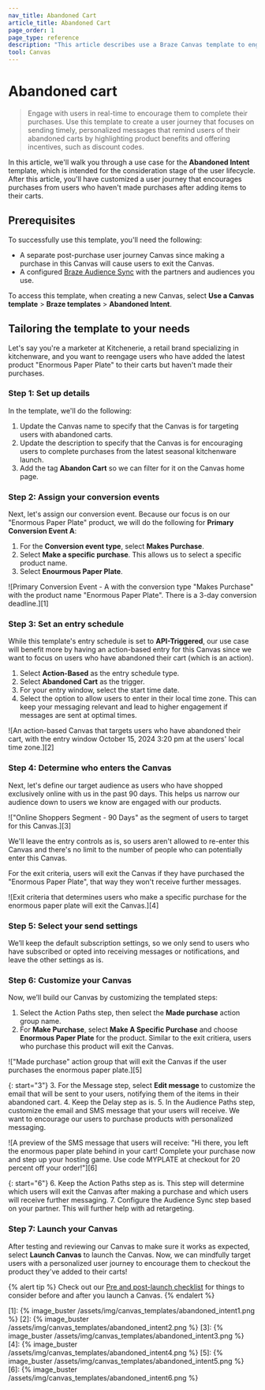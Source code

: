 ```yaml
---
nav_title: Abandoned Cart
article_title: Abandoned Cart
page_order: 1
page_type: reference
description: "This article describes use a Braze Canvas template to engage with users in real-time to encourage them to complete their purchases."
tool: Canvas
---
```


# Abandoned cart

> Engage with users in real-time to encourage them to complete their purchases. Use this template to create a user journey that focuses on sending timely, personalized messages that remind users of their abandoned carts by highlighting product benefits and offering incentives, such as discount codes.

In this article, we'll walk you through a use case for the **Abandoned Intent** template, which is intended for the consideration stage of the user lifecycle. After this article, you'll have customized a user journey that encourages purchases from users who haven't made purchases after adding items to their carts.

## Prerequisites

To successfully use this template, you'll need the following:

- A separate post-purchase user journey Canvas since making a purchase in this Canvas will cause users to exit the Canvas.
- A configured [Braze Audience Sync]({{site.baseurl}}/partners/canvas_steps) with the partners and audiences you use.

To access this template, when creating a new Canvas, select **Use a Canvas template** > **Braze templates** > **Abandoned Intent**. 

## Tailoring the template to your needs

Let's say you're a marketer at Kitchenerie, a retail brand specializing in kitchenware, and you want to reengage users who have added the latest product "Enormous Paper Plate" to their carts but haven't made their purchases. 

### Step 1: Set up details

In the template, we'll do the following:

1. Update the Canvas name to specify that the Canvas is for targeting users with abandoned carts.
2. Update the description to specify that the Canvas is for encouraging users to complete purchases from the latest seasonal kitchenware launch.
3. Add the tag **Abandon Cart** so we can filter for it on the Canvas home page.

### Step 2: Assign your conversion events

Next, let's assign our conversion event. Because our focus is on our "Enormous Paper Plate" product, we will do the following for **Primary Conversion Event A**:

1. For the **Conversion event type**, select **Makes Purchase**.
2. Select **Make a specific purchase**. This allows us to select a specific product name.
3. Select **Enourmous Paper Plate**.

![Primary Conversion Event - A with the conversion type "Makes Purchase" with the product name "Enormous Paper Plate". There is a 3-day conversion deadline.][1]

### Step 3: Set an entry schedule

While this template's entry schedule is set to **API-Triggered**, our use case will benefit more by having an action-based entry for this Canvas since we want to focus on users who have abandoned their cart (which is an action).

1. Select **Action-Based** as the entry schedule type.
2. Select **Abandoned Cart** as the trigger.
3. For your entry window, select the start time date.
4. Select the option to allow users to enter in their local time zone. This can keep your messaging relevant and lead to higher engagement if messages are sent at optimal times.

![An action-based Canvas that targets users who have abandoned their cart, with the entry window October 15, 2024 3:20 pm at the users' local time zone.][2]

### Step 4: Determine who enters the Canvas

Next, let's define our target audience as users who have shopped exclusively online with us in the past 90 days. This helps us narrow our audience down to users we know are engaged with our products. 

!["Online Shoppers Segment - 90 Days" as the segment of users to target for this Canvas.][3]

We'll leave the entry controls as is, so users aren't allowed to re-enter this Canvas and there's no limit to the number of people who can potentially enter this Canvas.

For the exit criteria, users will exit the Canvas if they have purchased the "Enormous Paper Plate", that way they won't receive further messages.

![Exit criteria that determines users who make a specific purchase for the enormous paper plate will exit the Canvas.][4]

### Step 5: Select your send settings

We’ll keep the default subscription settings, so we only send to users who have subscribed or opted into receiving messages or notifications, and leave the other settings as is.

### Step 6: Customize your Canvas

Now, we’ll build our Canvas by customizing the templated steps:

1. Select the Action Paths step, then select the **Made purchase** action group name.
2. For **Make Purchase**, select **Make A Specific Purchase** and choose **Enormous Paper Plate** for the product. Similar to the exit critiera, users who purchase this product will exit the Canvas.

!["Made purchase" action group that will exit the Canvas if the user purchases the enormous paper plate.][5]

{: start="3"}
3. For the Message step, select **Edit message** to customize the email that will be sent to your users, notifying them of the items in their abandoned cart.
4. Keep the Delay step as is.
5. In the Audience Paths step, customize the email and SMS message that your users will receive. We want to encourage our users to purchase products with personalized messaging.

![A preview of the SMS message that users will receive: "Hi there, you left the enormous paper plate behind in your cart! Complete your purchase now and step up your hosting game. Use code MYPLATE at checkout for 20 percent off your order!"][6]

{: start="6"}
6. Keep the Action Paths step as is. This step will determine which users will exit the Canvas after making a purchase and which users will receive further messaging.
7. Configure the Audience Sync step based on your partner. This will further help with ad retargeting.

### Step 7: Launch your Canvas

After testing and reviewing our Canvas to make sure it works as expected, select **Launch Canvas** to launch the Canvas. Now, we can mindfully target users with a personalized user journey to encourage them to checkout the product they've added to their carts!

{% alert tip %}
Check out our [Pre and post-launch checklist]({{site.baseurl}}/user_guide/engagement_tools/canvas/ideas_and_strategies/pre_post_launch_checklist/#things-to-consider-before-launch) for things to consider before and after you launch a Canvas.
{% endalert %}

[1]: {% image_buster /assets/img/canvas_templates/abandoned_intent1.png %}
[2]: {% image_buster /assets/img/canvas_templates/abandoned_intent2.png %}
[3]: {% image_buster /assets/img/canvas_templates/abandoned_intent3.png %}
[4]: {% image_buster /assets/img/canvas_templates/abandoned_intent4.png %}
[5]: {% image_buster /assets/img/canvas_templates/abandoned_intent5.png %}
[6]: {% image_buster /assets/img/canvas_templates/abandoned_intent6.png %}